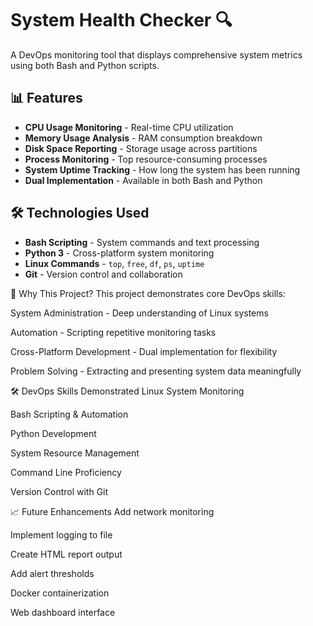 # System Health Checker 🔍

A DevOps monitoring tool that displays comprehensive system metrics using both Bash and Python scripts.

## 📊 Features

- **CPU Usage Monitoring** - Real-time CPU utilization
- **Memory Usage Analysis** - RAM consumption breakdown  
- **Disk Space Reporting** - Storage usage across partitions
- **Process Monitoring** - Top resource-consuming processes
- **System Uptime Tracking** - How long the system has been running
- **Dual Implementation** - Available in both Bash and Python

## 🛠️ Technologies Used

- **Bash Scripting** - System commands and text processing
- **Python 3** - Cross-platform system monitoring
- **Linux Commands** - `top`, `free`, `df`, `ps`, `uptime`
- **Git** - Version control and collaboration

🤔 Why This Project?
This project demonstrates core DevOps skills:

System Administration - Deep understanding of Linux systems

Automation - Scripting repetitive monitoring tasks

Cross-Platform Development - Dual implementation for flexibility

Problem Solving - Extracting and presenting system data meaningfully

🛠️ DevOps Skills Demonstrated
Linux System Monitoring

Bash Scripting & Automation

Python Development

System Resource Management

Command Line Proficiency

Version Control with Git

📈 Future Enhancements
Add network monitoring

Implement logging to file

Create HTML report output

Add alert thresholds

Docker containerization

Web dashboard interface

